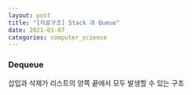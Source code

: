 ```yaml
---
layout: post
title: "[자료구조] Stack 과 Queue"
date: 2021-01-07
categories: computer_science
---
```


### Dequeue

삽입과 삭제가 리스트의 양쪽 끝에서 모두 발생할 수 있는 구조

